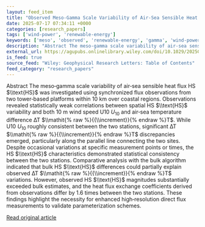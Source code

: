 ```yaml
---
layout: feed_item
title: "Observed Meso‐Gamma Scale Variability of Air‐Sea Sensible Heat Flux in a Coastal Region"
date: 2025-07-17 07:34:11 +0000
categories: [research_papers]
tags: ['wind-power', 'renewable-energy']
keywords: ['meso', 'observed', 'renewable-energy', 'gamma', 'wind-power']
description: "Abstract The meso‐gamma scale variability of air‐sea sensible heat flux HS $  text{HS}$ was investigated using synchronized flux observations from two tower‐..."
external_url: https://agupubs.onlinelibrary.wiley.com/doi/10.1029/2025GL115797?af=R
is_feed: true
source_feed: "Wiley: Geophysical Research Letters: Table of Contents"
feed_category: "research_papers"
---
```


Abstract The meso‐gamma scale variability of air‐sea sensible heat flux HS $\\text{HS}$ was investigated using synchronized flux observations from two tower‐based platforms within 10 km over coastal regions. Observations revealed statistically weak correlations between spatial HS $\\text{HS}$ variability and both 10 m wind speed U10 ${U}_{10}$ and air‐sea temperature difference ∆T $\\mathit{% raw %}{{\\increment}}{% endraw %}T$. While U10 ${U}_{10}$ roughly consistent between the two stations, significant ∆T $\\mathit{% raw %}{{\\increment}}{% endraw %}T$ discrepancies emerged, particularly along the parallel line connecting the two sites. Despite occasional variations at specific measurement points or times, the HS $\\text{HS}$ characteristics demonstrated statistical consistency between the two stations. Comparative analysis with the bulk algorithm indicated that bulk HS $\\text{HS}$ differences could partially explain observed ∆T $\\mathit{% raw %}{{\\increment}}{% endraw %}T$ variations. However, observed HS $\\text{HS}$ magnitudes substantially exceeded bulk estimates, and the heat flux exchange coefficients derived from observations differ by 1.6 times between the two stations. These findings highlight the necessity for enhanced high‐resolution direct flux measurements to validate parameterization schemes.

[Read original article](https://agupubs.onlinelibrary.wiley.com/doi/10.1029/2025GL115797?af=R)
